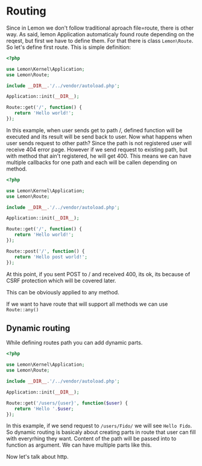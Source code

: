 # Routing

Since in Lemon we don't follow traditional aproach file=route, there is other way. As said, lemon Application automaticaly found route depending on the reqest, but first we have to define them. For that there is class `Lemon\Route`. So let's define first route. This is simple definition:

```php
<?php

use Lemon\Kernel\Application;
use Lemon\Route;

include __DIR__.'/../vendor/autoload.php';

Application::init(__DIR__);

Route::get('/', function() {
   return 'Hello world!';
});

```

In this example, when user sends get to path /, defined function will be executed and its result will be send back to user. Now what happens when user sends request to other path? Since the path is not registered user will receive 404 error page. However if we send request to existing path, but with method that ain't registered, he will get 400. This means we can have multiple callbacks for one path and each will be callen depending on method. 

```php
<?php

use Lemon\Kernel\Application;
use Lemon\Route;

include __DIR__.'/../vendor/autoload.php';

Application::init(__DIR__);

Route::get('/', function() {
   return 'Hello world!';
});

Route::post('/', function() {
   return 'Hello post world!';
});

```

At this point, if you sent POST to / and received 400, its ok, its because of CSRF protection which will be covered later.

This can be obviously applied to any method.

If we want to have route that will support all methods we can use `Route::any()`

## Dynamic routing

While defining routes path you can add dynamic parts. 

```php
<?php

use Lemon\Kernel\Application;
use Lemon\Route;

include __DIR__.'/../vendor/autoload.php';

Application::init(__DIR__);

Route::get('/users/{user}', function($user) {
   return 'Hello '.$user;
});


```

In this example, if we send request to `/users/Fido/` we will see `Hello Fido`. So dynamic routing is basicaly about creating parts in route that user can fill with everyrhing they want. Content of the path will be passed into to function as argument. We can have multiple parts like this.

Now let's talk about http.
